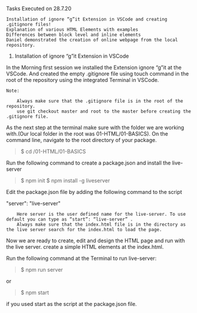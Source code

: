 
Tasks Executed on 28.7.20

    Installation of ignore “g”it Extension in VSCode and creating .gitignore files!
    Explanation of various HTML Elements with examples
    Differences between block level and inline elements
    Daniel demonstrated the creation of online webpage from the local repository.

1. Installation of ignore “g”it Extension in VSCode

In the Morning first session we installed the Extension ignore “g”it at the VSCode. And created the empty .gitignore file using touch command in the root of the repository using the integrated Terminal in VSCode.

    Note:

        Always make sure that the .gitignore file is in the root of the repository.
        use git checkout master and root to the master before creating the .gitignore file.

As the next step at the terminal make sure with the folder we are working with.(Our local folder in the root was 01-HTML/01-BASICS). On the command line, navigate to the root directory of your package.

> $ cd /01-HTML/01-BASICS

Run the following command to create a package.json and install the live-server

> $ npm init
> $ npm install -g liveserver

Edit the package.json file by adding the following command to the script

 "server": "live-server"

        Here server is the user defined name for the live-server. To use default you can type as “start”: “live-server” .
        Always make sure that the index.html file is in the directory as the live server search for the index.html to load the page.

Now we are ready to create, edit and design the HTML page and run with the live server. create a simple HTML elements at the index.html.

Run the following command at the Terminal to run live-server:

> $ npm run server

or

> $ npm start 

if you used start as the script at the package.json file.